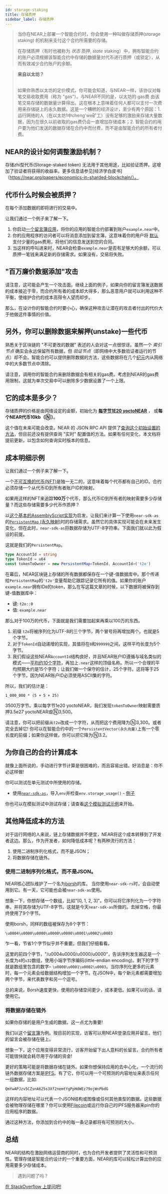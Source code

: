 ```yaml
---
id: storage-staking
title: 存储质押
sidebar_label: 存储质押
---
```


> 当你在NEAR上部署一个智能合约时，你会使用一种叫做存储质押(storage staking) 的机制来支付这个合约所需要的存储。
>
> 在存储质押（有时也被称为 _状态_ 质押, _state_ staking）中，拥有智能合约的账户必须根据该智能合约中存储的数据量对代币进行质押（或锁定），从而有效减少合约账户的余额。

<blockquote class="info">
<strong>来自以太坊？</strong><br><br>

如果你熟悉以太坊的定价模式，你可能会知道，与NEAR一样，该协议对每笔交易收取费用（称为 "gas"）。与NEAR不同的是，以太坊的 gas费 由该笔交易存储的数据量计算得出。这在根本上意味着任何人都可以支付一次费用来存储链上的永久数据。这是一个糟糕的经济设计，至少有两个原因：1. 运行网络的人（在以太坊1中cheng'we矿工）没有足够的激励来存储大量数据，因为在很久以前收取的gas费仍会一直增加存储成本；2. 智能合约的用户要为他们发送的数据存储在合约中而付费，而不是由智能合约的所有者付费。
</blockquote>

## NEAR的设计如何调整激励机制？

存储zhi型代币(Storage-staked token) 无法用于其他用途，比如验证质押。这增加了验证者将获得的收益率。更多信息请参见[经济学白皮书]（https://near.org/papers/economics-in-sharded-blockchain/）。

## 代币什么时候会被质押？

在每个添加数据的即将进行的交易中。

让我们通过一个例子来了解一下。

1. 你启动[一个留言簿应用](https://examples.near.org/guest-book)，将你的应用的智能合约部署到账户`example.near`中。
2. 你的应用程序的访问者可以将消息添加到留言簿。这意味着你的用户将 [默认](/docs/concepts/gas#what-about-prepaid-gas) 支付少量的gas费用，将他们的信息发送到您的合同。
3. 当这样的呼叫进来时，NEAR会检查`example.near`是否有足够大的余额，可以质押一笔钱来满足新的存储需求。如果没有，交易将失败。

## "百万廉价数据添加"攻击

请注意，这可能会产生一个攻击面。继续上面的例子，如果向你的留言簿发送数据的成本接近于零，而合约所有者的成本却大得多，那么恶意用户就可以利用这种不平衡，使维护合约的成本高得令人望而却步。

那么，在设计你的智能合约时要小心，确保这种攻击让潜在的攻击者付出的代价大于他做这件事情的价值。

## 另外，你可以删除数据来解押(unstake)一些代币

熟悉关于区块链的 "不可更改的数据" 表述的人会对这一点很惊讶。虽然一个 _索引节点_ 确实会永远保留所有数据，但 _验证节点_（即网络中大多数验证者运行的节点）却不会。智能合约可以提供删除数据的方法，这些数据将在几个[纪元](/docs/concepts/epoch)内从网络中的大多数节点中清除。

请注意，调用你的智能合约来删除数据会有相关的gas费。考虑到NEAR的gas费用限制，这就为单次交易中可以删除多少数据设置了一个上限。

## 它的成本是多少？

存储质押的价格是由网络设定的金额，初始化为 **[每字节1E20 yoctoNEAR](https://github.com/near/nearcore/blob/2141bdafc57def7793708dcfcbf6aaea4c56e2c5/neard/res/mainnet_genesis.json#L32)** ， 或**每个NEAR代币10kb（Ⓝ）**。

这个值在未来可能会改变。NEAR 的 JSON RPC API 提供了[查询这个初始设置的方法](/docs/develop/front-end/rpc#genesis-config)，但目前还没有提供查询 "实时" 配置值的方法。如果有任何变化，本文档将提前更新，以包含如何查询实时版本的信息。

## 成本明细示例

让我们通过一个例子来了解一下。

一个[不可互换的代币(NFT)](https://github.com/nearprotocol/NEPs/pull/4)是独一无二的，这意味着每个代币都有自己的ID。合约必须存储一个从代币ID到所有者账户ID的映射。

如果用这样的NFT来追踪**100万**个代币，那么代币ID到所有者的映射需要多少存储量？而这些存储需要多少代币作质押？

以[这个基本的AssemblyScript实现](https://github.com/near-examples/NFT/tree/master/contracts/assemblyscript/nep4-basic)为启发，让我们来计算一下使用`near-sdk-as`的[`PersistentMap` (永久映射)](https://near.github.io/near-sdk-as/classes/_sdk_core_assembly_collections_persistentmap_.persistentmap.html)时的存储需求。虽然它的具体实现可能会在未来发生变化，但在此时，`near-sdk-as`将数据存储为UTF-8字符串。下面我们就以此为假设的前提。

这就是我们的`PersistentMap`。

```ts
type AccountId = string
type TokenId = u64
const tokenToOwner = new PersistentMap<TokenId, AccountId>('t2o')
```

在幕后，NEAR区块链上存储的所有数据都保存在一个键-值数据库中。那个传递给`PersistentMap`的`'t2o'`变量帮助它跟踪记录它所有的值。如果你的账户`example.near`拥有ID`0`的token，那么在写这篇文章的时候，以下数据将被保存到键-值数据库中：

* 键: `t2o::0` 
* 值: `example.near`

那么对于100万的代币，下面就是我们需要加起来再乘以100万的东西。

1. 前缀 `t2o`将被序列化为UTF-8的三个字节，两个冒号将再增加两个。也就是5个字节。
2. 对于`TokenId`自动递增的实现，其值将在`0`和`999999`之间，这样平均长度为5个字节。
3. 我们假设这些NEAR`AccountId`结构良好，并且NEAR账户ID遵循与域名类似的模式——[平均约10个字符](https://www.domainregistration.com.au/news/2013/1301-domain-length.php)，再加上`.near`这样的顶级名称。所以一个合理的平均预期大约是15个字符；让我们做一个保守的估计，25个字符。这将等于25个字节，因为NEAR账户ID必须使用ASCII集的字符。

所以，我们的估计是：

    1_000_000 * (5 + 5 + 25)

3500万字节。乘以每字节1e20 yoctoNEAR，我们发现`tokenToOwner`映射需要质押3.5e27 yoctoNEAR或Ⓝ3,500。

请注意，你可以把前缀从`t2o`改成一个字符，从而把这个费用降为Ⓝ3,300。或者完全去掉它! 你可以在智能合约中的一个`PersistentVector(永久向量)`上有一个零长度的前缀；如果你这样做，你可以把它降为Ⓝ3.2。


## 为你自己的合约计算成本

就像上面所说的，手动进行字节计算是很困难的，而且容易出错。好消息是：你不必这样做!

你可以测试在单元测试中所使用的存储。

* 使用[`near-sdk-as`](https://near.github.io/near-sdk-as)，导入`env`并检查`env.storage_usage()` - [例子](https://github.com/near/near-sdk-as/blob/b308aa48e0bc8336b458f05a231409be4dee6c69/sdk/assembly/__tests__/runtime.spec.ts#L156-L200)

你也可以在模拟测试中测试存储；请查看[这个模拟测试示例](https://github.com/near-examples/simulation-testing)来开始。


## 其他降低成本的方法

对于运行网络的人来说，链上存储数据并不便宜，NEAR将这个成本转移到了开发者这边。那么，作为开发者，如何降低成本呢？有两种流行的方法：

1. 使用二进制序列化格式，而不是JSON；
2. 将数据存储在链外。

### 使用二进制序列化格式，而不是JSON。

NEAR核心团队维护了一个名为[borsh](https://borsh.io/)的库。
当你使用`near-sdk-rs`时，会自动使用到它。有一天，它可能也会被`near-sdk-as`使用。

想象一下，你想存储一个数组，比如"[0, 1, 2, 3]"。你可以将它序列化为一个字符串，并将其存储为UTF-8字节。这就是今天`near-sdk-as`所做的。去掉空格，你最终使用了9个字节。

使用borsh，同样的数组被保存为8个字节：

    \u0004\u0000\u0000\u0000\u0000\u0001\u0002\u0003

乍一看，节省1个字节似乎并不重要。但我们仔细看看。

这里的前四个字节，"/u0004u0000/u0000/u0000"，告诉序列发生器这是一个长度为`4`的`u32`数组，使用小端字节序编码(little-endian encoding)。剩下的字节就是数组里包含的数字– `\u0000\u0001\u0002\u0003`。当你序列化更多的元素时，每一个元素会给数据结构增加一个字节。在JSON中，每个新元素都需要增加两个字节，来代表数字和另一个逗号。

总的来说，Borsh速度更快，使用的存储空间更少，成本更低。如果可以的话，请使用它。

### 将数据存储在链外

如果你存储的是用户生成的数据，这一点尤为重要!

我们以这个[留言簿](https://github.com/near-examples/guest-book)为例。按目前的实现，访客可以用NEAR登录应用并留言。他们的留言会被存储在链上。

想象一下，这个应用变得非常流行，访客开始留下出人意料的长留言。合约所有者可能很快就会耗尽用于存储的资金!

更好的策略可能是将数据存储在链外。如果你想保持应用的去中心化，一个流行的链外数据存储方案是[IPFS](https://ipfs.io/)。有了它，你可以用一个可预测的内容地址来表示任何一组数据，比如:

    QmYwAPJzv5CZsnA625s3Xf2nemtYgPpHdWEz79ojWnPbdG

这样的内容地址可以代表一个JSON结构或图像或任何其他类型的数据。这些数据会被物理存储在哪里？你可以使用[Filecoin](https://filecoin.io/)或运行你自己的IPFS服务器来pin你的应用程序的数据。

通过这种方法，你添加到合约中的每一条记录都将有可预测的大小。

## 总结

NEAR的结构在激励网络运营商的同时，也为合约开发者提供了灵活性和可预测性。管理存储是智能合约设计的一个重要方面，NEAR的库可以轻松计算出你的应用需要多少存储成本。

>遇到问题了吗？
<a href="https://stackoverflow.com/questions/tagged/nearprotocol">
  <h8>在 StackOverflow 上提问吧!</h8></a>